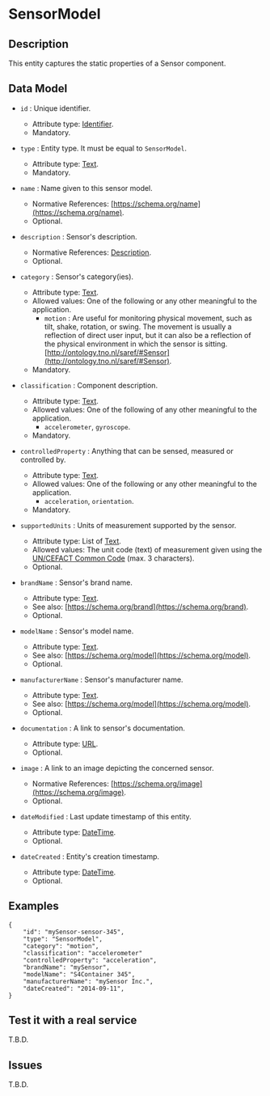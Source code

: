 # SensorModel

## Description

This entity captures the static properties of a Sensor component. 

## Data Model

+ `id` : Unique identifier. 
    + Attribute type: [Identifier](https://fiware.github.io/dataModels/common-schema.json#/definitions/EntityIdentifierType).
    + Mandatory.

+ `type` : Entity type. It must be equal to `SensorModel`.
    + Attribute type: [Text](https://schema.org/Text).
    + Mandatory.

+ `name` : Name given to this sensor model.
    + Normative References: [https://schema.org/name](https://schema.org/name).
    + Optional.
    
+ `description` : Sensor's description.
    + Normative References: [Description](https://schema.org/description).
    + Optional.

+ `category` : Sensor's category(ies).
    + Attribute type: [Text](https://schema.org/Text).
    + Allowed values: One of the following or any other meaningful to the application.
        + `motion` : Are useful for monitoring physical movement, such as tilt, shake, rotation, or swing. The movement is usually a reflection of direct user input, but it can also be a reflection of the physical environment in which the sensor is sitting. 
        [http://ontology.tno.nl/saref/#Sensor](http://ontology.tno.nl/saref/#Sensor).
    + Mandatory.

+ `classification` : Component description.
    + Attribute type: [Text](https://schema.org/Text).
    + Allowed values: One of the following of any other meaningful to the application.
        + `accelerometer`, `gyroscope`.
    + Mandatory.

+ `controlledProperty` : Anything that can be sensed, measured or controlled by.
    + Attribute type: [Text](https://schema.org/Text).
    + Allowed values: One of the following or any other meaningful to the application.
        + `acceleration`, `orientation`.
    + Mandatory.
  
+ `supportedUnits` : Units of measurement supported by the sensor.
    + Attribute type: List of [Text](https://schema.org/Text).
    + Allowed values: The unit code (text) of measurement given using the
        [UN/CEFACT Common Code](http://wiki.goodrelations-vocabulary.org/Documentation/UN/CEFACT_Common_Codes) (max. 3 characters).
    + Optional.

+ `brandName` : Sensor's brand name.
    + Attribute type: [Text](https://schema.org/Text).
    + See also: [https://schema.org/brand](https://schema.org/brand).
    + Optional.

+ `modelName` : Sensor's model name.
    + Attribute type: [Text](https://schema.org/Text).
    + See also: [https://schema.org/model](https://schema.org/model).
    + Optional.

+ `manufacturerName` : Sensor's manufacturer name.
    + Attribute type: [Text](https://schema.org/Text).
    + See also: [https://schema.org/model](https://schema.org/model).
    + Optional.

+ `documentation` : A link to sensor's documentation.
    + Attribute type: [URL](https://schema.org/URL).
    + Optional.

+ `image` : A link to an image depicting the concerned sensor.
    + Normative References: [https://schema.org/image](https://schema.org/image).
    + Optional.

+ `dateModified` : Last update timestamp of this entity.
    + Attribute type: [DateTime](https://schema.org/DateTime).
    + Optional.

+ `dateCreated` : Entity's creation timestamp.
    + Attribute type: [DateTime](https://schema.org/DateTime).
    + Optional.

## Examples

```
{
    "id": "mySensor-sensor-345",
    "type": "SensorModel",
    "category": "motion",
    "classification": "accelerometer"
    "controlledProperty": "acceleration",
    "brandName": "mySensor",
    "modelName": "S4Container 345",
    "manufacturerName": "mySensor Inc.",
    "dateCreated": "2014-09-11",
}
```

## Test it with a real service

T.B.D.

## Issues

T.B.D.
